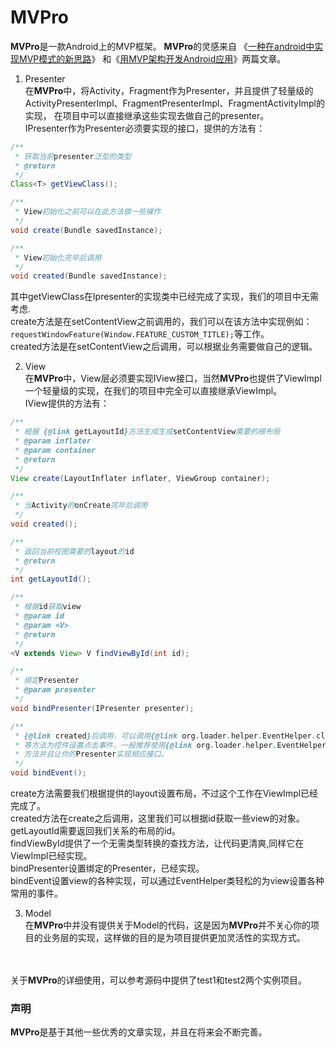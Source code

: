# MVPro
**MVPro**是一款Android上的MVP框架。
**MVPro**的灵感来自
《[一种在android中实现MVP模式的新思路](https://github.com/bboyfeiyu/android-tech-frontier/tree/master/androidweekly/%E4%B8%80%E7%A7%8D%E5%9C%A8android%E4%B8%AD%E5%AE%9E%E7%8E%B0MVP%E6%A8%A1%E5%BC%8F%E7%9A%84%E6%96%B0%E6%80%9D%E8%B7%AF)》
和《[用MVP架构开发Android应用](http://kymjs.com/code/2015/11/09/01/)》两篇文章。

1. Presenter <br />
在**MVPro**中，将Activity，Fragment作为Presenter，并且提供了轻量级的ActivityPresenterImpl、FragmentPresenterImpl、FragmentActivityImpl的实现，
在项目中可以直接继承这些实现去做自己的presenter。<br />
IPresenter作为Presenter必须要实现的接口，提供的方法有：
``` java
/**
 * 获取当前presenter泛型的类型
 * @return
 */
Class<T> getViewClass();

/**
 * View初始化之前可以在此方法做一些操作
 */
void create(Bundle savedInstance);

/**
 * View初始化完毕后调用
 */
void created(Bundle savedInstance);
```
其中getViewClass在Ipresenter的实现类中已经完成了实现，我们的项目中无需考虑.<br />
create方法是在setContentView之前调用的，我们可以在该方法中实现例如：`requestWindowFeature(Window.FEATURE_CUSTOM_TITLE);`等工作。<br />
created方法是在setContentView之后调用，可以根据业务需要做自己的逻辑。

2. View<br />
在**MVPro**中，View层必须要实现IView接口，当然**MVPro**也提供了ViewImpl一个轻量级的实现，在我们的项目中完全可以直接继承ViewImpl。
<br />IView提供的方法有：
``` java
/**
 * 根据 {@link getLayoutId}方法生成生成setContentView需要的根布局
 * @param inflater
 * @param container
 * @return
 */
View create(LayoutInflater inflater, ViewGroup container);

/**
 * 当Activity的onCreate完毕后调用
 */
void created();

/**
 * 返回当前视图需要的layout的id
 * @return
 */
int getLayoutId();

/**
 * 根据id获取view
 * @param id
 * @param <V>
 * @return
 */
<V extends View> V findViewById(int id);

/**
 * 绑定Presenter
 * @param presenter
 */
void bindPresenter(IPresenter presenter);

/**
 * {@link created}后调用，可以调用{@link org.loader.helper.EventHelper.click}
 * 等方法为控件设置点击事件，一般推荐使用{@link org.loader.helper.EventHelper.click(IPresenter presenter, View ...views)}
 * 方法并且让你的Presenter实现相应接口。
 */
void bindEvent();
```
create方法需要我们根据提供的layout设置布局，不过这个工作在ViewImpl已经完成了。<br />
created方法在create之后调用，这里我们可以根据id获取一些view的对象。<br />
getLayoutId需要返回我们关系的布局的id。<br />
findViewById提供了一个无需类型转换的查找方法，让代码更清爽,同样它在ViewImpl已经实现。<br />
bindPresenter设置绑定的Presenter，已经实现。<br />
bindEvent设置view的各种实现，可以通过EventHelper类轻松的为view设置各种常用的事件。<br />

3. Model<br />
在**MVPro**中并没有提供关于Model的代码，这是因为**MVPro**并不关心你的项目的业务层的实现，这样做的目的是为项目提供更加灵活性的实现方式。


<br /><br />关于**MVPro**的详细使用，可以参考源码中提供了test1和test2两个实例项目。

### 声明
**MVPro**是基于其他一些优秀的文章实现，并且在将来会不断完善。





